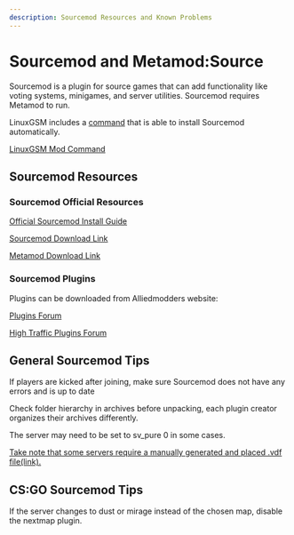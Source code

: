 ```yaml
---
description: Sourcemod Resources and Known Problems
---
```


# Sourcemod and Metamod:Source

Sourcemod is a plugin for source games that can add functionality like voting systems, minigames, and server utilities. Sourcemod requires Metamod to run.

LinuxGSM includes a [command](../commands/mods.md) that is able to install Sourcemod automatically. &#x20;

[LinuxGSM Mod Command](../commands/mods.md)

## Sourcemod Resources

### Sourcemod Official Resources

[Official Sourcemod Install Guide](https://wiki.alliedmods.net/Installing_SourceMod)

[Sourcemod Download Link](https://www.sourcemod.net/downloads.php?branch=stable)

[Metamod Download Link](http://www.sourcemm.net/downloads.php?branch=stable)

### Sourcemod Plugins

Plugins can be downloaded from Alliedmodders website:&#x20;

[Plugins Forum](https://forums.alliedmods.net/forumdisplay.php?f=153)

[High Traffic Plugins Forum](https://forums.alliedmods.net/forumdisplay.php?f=153)

## General Sourcemod Tips

If players are kicked after joining, make sure Sourcemod does not have any errors and is up to date&#x20;

Check folder hierarchy in archives before unpacking, each plugin creator organizes their archives differently.

The server may need to be set to sv_pure 0 in some cases.

[Take note that some servers require a manually generated and placed .vdf file(link).](https://wiki.alliedmods.net/Installing_Metamod:Source#GameInfo)

## CS:GO Sourcemod Tips

If the server changes to dust or mirage instead of the chosen map, disable the nextmap plugin.&#x20;
